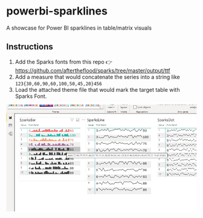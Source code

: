 # powerbi-sparklines
A showcase for Power BI sparklines in table/matrix visuals

## Instructions

1. Add the Sparks fonts from this repo 👉 https://github.com/aftertheflood/sparks/tree/master/output/ttf
2. Add a measure that would concatenate the series into a string like `123{30,60,90,60,100,50,45,20}456`
3. Load the attached theme file that would mark the target table with Sparks Font.

![Alt text](/screenshot.jfif?raw=true "Screenshot of the output")
